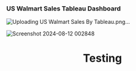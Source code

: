 ### US Walmart Sales Tableau Dashboard 
![Uploading US Walmart Sales By Tableau.png…]()

![Screenshot 2024-08-12 002848]()<h1 align="center">Testing</h1>
